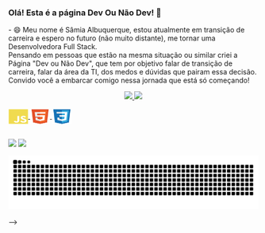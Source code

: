 ### Olá! Esta é a página Dev Ou Não Dev! 👋


 <p> - 😄  Meu nome é Sâmia Albuquerque, estou atualmente em transição de carreira e espero no futuro (não muito distante), me tornar uma Desenvolvedora Full Stack. <br>Pensando em pessoas que estão na mesma situação ou similar criei a Página "Dev ou Não Dev", que tem por objetivo falar de transição de carreira, falar da área da TI, dos medos e dúvidas que pairam essa decisão. <br>
Convido você a embarcar comigo nessa jornada que está só começando!
  
  </p>

<div align="center">
  <a href="https://github.com/devOuNaoDev">
  <img height="180em" src="https://github-readme-stats.vercel.app/api?username=devOuNaoDev&show_icons=true&theme=dracula&include_all_commits=true&count_private=true"/>
  <img height="180em" src="https://github-readme-stats.vercel.app/api/top-langs/?username=devOuNaoDev&layout=compact&langs_count=7&theme=dracula"/>
</div>
  <div style="display: inline_block"><br>
  <img align="center" alt="Rafa-Js" height="30" width="40" src="https://raw.githubusercontent.com/devicons/devicon/master/icons/javascript/javascript-plain.svg">
  <img align="center" alt="Rafa-HTML" height="30" width="40" src="https://raw.githubusercontent.com/devicons/devicon/master/icons/html5/html5-original.svg">
  <img align="center" alt="Rafa-CSS" height="30" width="40" src="https://raw.githubusercontent.com/devicons/devicon/master/icons/css3/css3-original.svg">
</div>
  
  ##
 
<div> 
   <a href="https://www.instagram.com/devounaodev" target="_blank"><img src="https://img.shields.io/badge/-Instagram-%23E4405F?style=for-the-badge&logo=instagram&logoColor=white" target="_blank"></a>
   <a href = "mailto:devounaodev.01@gmail.com"><img src="https://img.shields.io/badge/-Gmail-%23333?style=for-the-badge&logo=gmail&logoColor=white" target="_blank"></a>
 
 
  ![Snake animation](https://github.com/devOuNaoDev/devOuNaoDev/blob/output/github-contribution-grid-snake.svg)
 
</div>

-->
